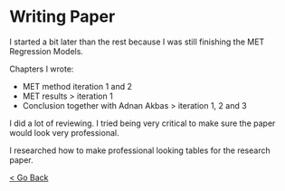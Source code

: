 # Writing Paper

I started a bit later than the rest because I was still finishing the MET Regression Models. 

Chapters I wrote:
- MET method iteration 1 and 2 
- MET results > iteration 1
- Conclusion together with Adnan Akbas > iteration 1, 2 and 3

I did a lot of reviewing. I tried being very critical to make sure the paper would look very professional. 

I researched how to make professional looking tables for the research paper. 

[<  Go Back](../README.md)